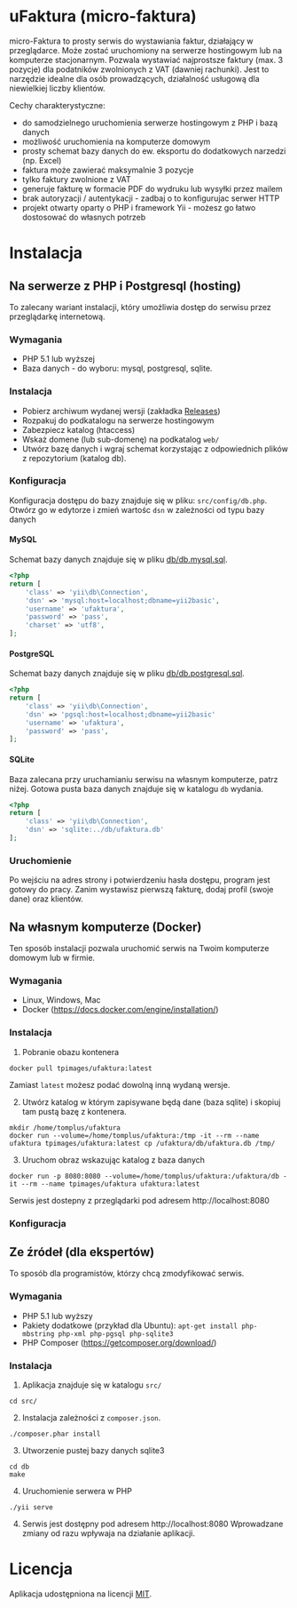 # uFaktura (micro-faktura)

micro-Faktura to prosty serwis do wystawiania faktur, działający w przeglądarce.
Może zostać uruchomiony na serwerze hostingowym lub na komputerze stacjonarnym.
Pozwala wystawiać najprostsze faktury (max. 3 pozycje) dla podatników
zwolnionych z VAT (dawniej rachunki). Jest to narzędzie idealne dla osób prowadzących, 
działalność usługową dla niewielkiej liczby klientów.

Cechy charakterystyczne:

* do samodzielnego uruchomienia serwerze hostingowym z PHP i bazą danych
* możliwość uruchomienia na komputerze domowym
* prosty schemat bazy danych do ew. eksportu do dodatkowych narzedzi (np. Excel)
* faktura może zawierać maksymalnie 3 pozycje
* tylko faktury zwolnione z VAT
* generuje fakturę w formacie PDF do wydruku lub wysyłki przez mailem
* brak autoryzacji / autentykacji - zadbaj o to konfigurujac serwer HTTP
* projekt otwarty oparty o PHP i framework Yii - możesz go łatwo dostosować do własnych potrzeb

# Instalacja

## Na serwerze z PHP i Postgresql (hosting)

To zalecany wariant instalacji, który umożliwia dostęp do serwisu przez przeglądarkę
internetową.

### Wymagania

* PHP 5.1 lub wyższej
* Baza danych - do wyboru: mysql, postgresql, sqlite.

### Instalacja

* Pobierz archiwum wydanej wersji (zakładka [Releases](https://github.com/tomplus/ufaktura/releases))
* Rozpakuj do podkatalogu na serwerze hostingowym
* Zabezpiecz katalog (htaccess)
* Wskaż domene (lub sub-domenę) na podkatalog `web/`
* Utwórz bazę danych i wgraj schemat korzystając z odpowiednich plików z repozytorium (katalog db).

### Konfiguracja

Konfiguracja dostępu do bazy znajduje się w pliku: `src/config/db.php`. Otwórz 
go w edytorze i zmień wartośc `dsn` w zależności od typu bazy danych

#### MySQL

Schemat bazy danych znajduje się w pliku [db/db.mysql.sql](db/db.mysql.sql).

```php
<?php
return [
    'class' => 'yii\db\Connection',
    'dsn' => 'mysql:host=localhost;dbname=yii2basic',
    'username' => 'ufaktura',
    'password' => 'pass',
    'charset' => 'utf8',
];
```

#### PostgreSQL

Schemat bazy danych znajduje się w pliku [db/db.postgresql.sql](db/db.postgresql.sql).

```php
<?php
return [
    'class' => 'yii\db\Connection',
    'dsn' => 'pgsql:host=localhost;dbname=yii2basic'
    'username' => 'ufaktura',
    'password' => 'pass',
];
```

#### SQLite

Baza zalecana przy uruchamianiu serwisu na własnym komputerze, patrz niżej.
Gotowa pusta baza danych znajduje się w katalogu `db` wydania.


```php
<?php
return [
    'class' => 'yii\db\Connection',
    'dsn' => 'sqlite:../db/ufaktura.db'
];
```

### Uruchomienie

Po wejściu na adres strony i potwierdzeniu hasła dostępu, program jest gotowy do pracy.
Zanim wystawisz pierwszą fakturę, dodaj profil (swoje dane) oraz klientów.

## Na własnym komputerze (Docker)

Ten sposób instalacji pozwala uruchomić serwis na Twoim komputerze domowym lub
w firmie.

### Wymagania

* Linux, Windows, Mac
* Docker (https://docs.docker.com/engine/installation/)

### Instalacja

1. Pobranie obazu kontenera

```
docker pull tpimages/ufaktura:latest
```

Zamiast `latest` możesz podać dowolną inną wydaną wersje.

2. Utwórz katalog w którym zapisywane będą dane (baza sqlite) i skopiuj tam pustą bazę z kontenera.

```
mkdir /home/tomplus/ufaktura
docker run --volume=/home/tomplus/ufaktura:/tmp -it --rm --name ufaktura tpimages/ufaktura:latest cp /ufaktura/db/ufaktura.db /tmp/
```

3. Uruchom obraz wskazując katalog z baza danych

```
docker run -p 8080:8080 --volume=/home/tomplus/ufaktura:/ufaktura/db -it --rm --name tpimages/ufaktura ufaktura:latest
```

Serwis jest dostepny z przeglądarki pod adresem http://localhost:8080

### Konfiguracja

## Ze źródeł (dla ekspertów)

To sposób dla programistów, którzy chcą zmodyfikować serwis.

### Wymagania

* PHP 5.1 lub wyższy
* Pakiety dodatkowe (przykład dla Ubuntu):
  ```apt-get install php-mbstring php-xml php-pgsql php-sqlite3```
* PHP Composer (https://getcomposer.org/download/)

### Instalacja

1. Aplikacja znajduje się w katalogu `src/`

```
cd src/
```

2. Instalacja zależności z `composer.json`.

```
./composer.phar install
```

3. Utworzenie pustej bazy danych sqlite3

```
cd db
make
```

4. Uruchomienie serwera w PHP
```
./yii serve
```

4. Serwis jest dostępny pod adresem http://localhost:8080 Wprowadzane zmiany od razu wpływaja na działanie aplikacji.

# Licencja

Aplikacja udostępniona na licencji [MIT](https://pl.wikipedia.org/wiki/Licencja_MIT).

